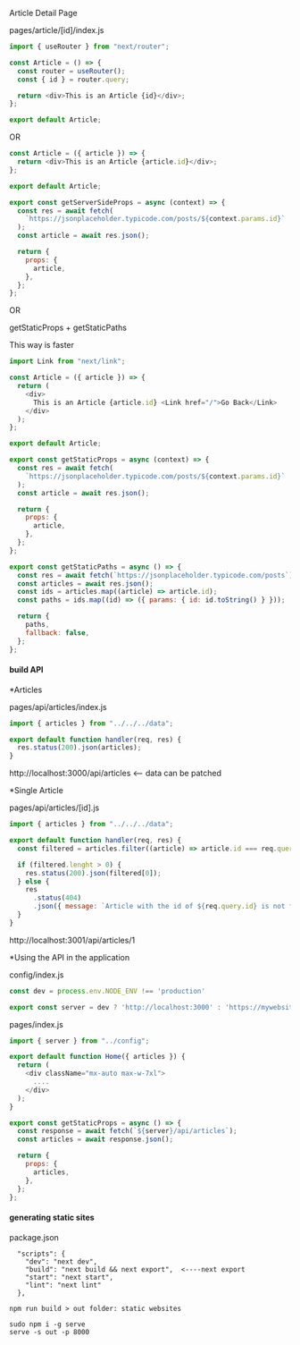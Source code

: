 Article Detail Page

pages/article/[id]/index.js

```js
import { useRouter } from "next/router";

const Article = () => {
  const router = useRouter();
  const { id } = router.query;

  return <div>This is an Article {id}</div>;
};

export default Article;
```

OR

```js
const Article = ({ article }) => {
  return <div>This is an Article {article.id}</div>;
};

export default Article;

export const getServerSideProps = async (context) => {
  const res = await fetch(
    `https://jsonplaceholder.typicode.com/posts/${context.params.id}`
  );
  const article = await res.json();

  return {
    props: {
      article,
    },
  };
};
```

OR

getStaticProps + getStaticPaths

This way is faster

```js
import Link from "next/link";

const Article = ({ article }) => {
  return (
    <div>
      This is an Article {article.id} <Link href="/">Go Back</Link>
    </div>
  );
};

export default Article;

export const getStaticProps = async (context) => {
  const res = await fetch(
    `https://jsonplaceholder.typicode.com/posts/${context.params.id}`
  );
  const article = await res.json();

  return {
    props: {
      article,
    },
  };
};

export const getStaticPaths = async () => {
  const res = await fetch(`https://jsonplaceholder.typicode.com/posts`);
  const articles = await res.json();
  const ids = articles.map((article) => article.id);
  const paths = ids.map((id) => ({ params: { id: id.toString() } }));

  return {
    paths,
    fallback: false,
  };
};
```

#### build API

*Articles

pages/api/articles/index.js

```js
import { articles } from "../../../data";

export default function handler(req, res) {
  res.status(200).json(articles);
}
```
http://localhost:3000/api/articles <-- data can be patched


*Single Article

pages/api/articles/[id].js

```js
import { articles } from "../../../data";

export default function handler(req, res) {
  const filtered = articles.filter((article) => article.id === req.query.id);

  if (filtered.lenght > 0) {
    res.status(200).json(filtered[0]);
  } else {
    res
      .status(404)
      .json({ message: `Article with the id of ${req.query.id} is not found` });
  }
}
```
http://localhost:3001/api/articles/1

*Using the API in the application

config/index.js

```js
const dev = process.env.NODE_ENV !== 'production'

export const server = dev ? 'http://localhost:3000' : 'https://mywebsite.com'
```

pages/index.js

```js
import { server } from "../config";

export default function Home({ articles }) {
  return (
    <div className="mx-auto max-w-7xl">
      ....
    </div>
  );
}

export const getStaticProps = async () => {
  const response = await fetch(`${server}/api/articles`);
  const articles = await response.json();

  return {
    props: {
      articles,
    },
  };
};
```



#### generating static sites

package.json
```
  "scripts": {
    "dev": "next dev",
    "build": "next build && next export",  <----next export
    "start": "next start",
    "lint": "next lint"
  },

npm run build > out folder: static websites

sudo npm i -g serve
serve -s out -p 8000
```

